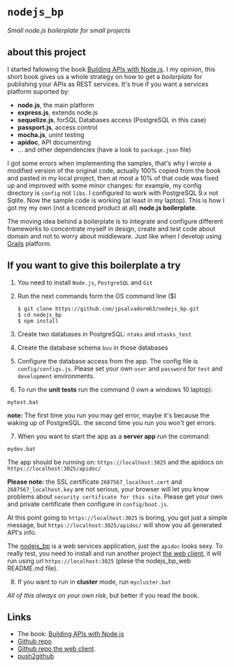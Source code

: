 # `nodejs_bp`
*Small node.js boilerplate for small projects*

## about this project

I started fallowing the book
[Building APIs with Node.js](http://www.apress.com/la/book/9781484224410#otherversion=9781484224427).
I my opinion, this short book gives us a whole strategy on how to get a
_boilerplate_ for publishing your APIs as REST services. It's true if you want a services
platform suported by:

- **node.js**, the main platform
- **express.js**, extends node.js
- **sequelize.js**, forSQL Databases access (PostgreSQL in this case)
- **passport.js**, access control
- **mocha.js**, unint testing
- **apidoc**, API documenting
- ... and other dependencies (have a look to `package.json` file)

I got some errors when implementing the samples, that's why I wrote a modified version of the original code, actually 100% copied from the book and pasted in my local project, then
at most a 10% of that code was fixed up and improved with some minor changes:
for example, my config directory is `config` not `libs`. I configured to
work with PostgreSQL 9.x not Sqlite. Now the sample code is working (at
least in my laptop). This is how I got my my own (not a licenced product at all)
**node.js boilerplate**.

The moving idea behind a boilerplate is to integrate and configure different frameworks to concentrate
myself in design, create and test code about domain and not to worry about middleware.
Just like when I develop using [Grails](https://www.grails.org) platform.

## If you want to give this boilerplate a try

1. You need to install `Node.js`, `PostgreSQL` and `Git` 

2. Run the next commands form the OS command line ($)

    ```
    $ git clone https://github.com/jpsalvadorm63/nodejs_bp.git
    $ cd nodejs_bp
    $ npm install
    ```
    
3. Create two databases in PostgreSQL: `ntaks` and `ntasks_test`

4. Create the database schema `buu` in those databases

5. Configure the database access from the app. The config file is
`config/configs.js`. Please set your own `user` and `password` for
`test` and `development` environments.

6. To run the **unit tests** run the command (I own a windows 10 laptop):

```
mytest.bat
```

**note:** The first time you run you may get error, maybe it's because the
waking up of PostgreSQL. the second time you run you won't get errors. 

7. When you want to start the app as a **server app** run the command:

```
mydev.bat
```

The app should be running on: `https://localhost:3025` and the apidocs on
`https://localhost:3025/apidoc/`

**Please note:** the SSL certificate `2687567_localhost.cert` and 
`2687567_localhost.key` are not serious, your browser will let you know
problems about `security certificate for this site`. Please get your own
and private certificate then configure in `config/boot.js`.

At this point going to `https://localhost:3025` is boring, you got just a simple
message, but `https://localhost:3025/apidoc/` will show you all generated API's
info.

The [nodejs_bp](https://github.com/jpsalvadorm63/nodejs_bp) is a web services
application, just the `apidoc` looks sexy. To really test, you need to install
and run another project [the web client](https://github.com/jpsalvadorm63/nodejs_bp_web.git),
it will run using url `https://localhost:3025` (plese the nodejs_bp_web README.md
file).
 
8. If you want to run in **cluster** mode, run `mycluster.bat`

*All of this always on your own risk*, but better if you read the book.

## Links

* The book: [Building APIs with Node.js](http://www.apress.com/la/book/9781484224410#otherversion=9781484224427)
* [Github repo](https://github.com/jpsalvadorm63/nodejs_bp)
* [Github repo the web client](https://github.com/jpsalvadorm63/nodejs_bp_web.git).
* [push2github](https://scotch.io/tutorials/how-to-push-an-existing-project-to-github)
